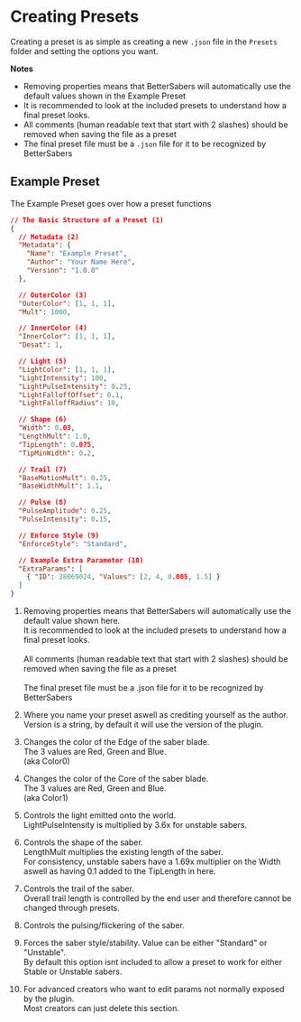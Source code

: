 # Creating Presets

Creating a preset is as simple as creating a new `.json` file in the `Presets` folder and setting the options you want.

**Notes**

- Removing properties means that BetterSabers will automatically use the default values shown in the Example Preset
- It is recommended to look at the included presets to understand how a final preset looks.
- All comments (human readable text that start with 2 slashes) should be removed when saving the file as a preset  
- The final preset file must be a `.json` file for it to be recognized by BetterSabers

## Example Preset

The Example Preset goes over how a preset functions

``` json title="ExamplePreset.json"
// The Basic Structure of a Preset (1)
{
  // Metadata (2)
  "Metadata": {
    "Name": "Example Preset",
    "Author": "Your Name Here",
    "Version": "1.0.0"
  },

  // OuterColor (3)
  "OuterColor": [1, 1, 1],
  "Mult": 1000,

  // InnerColor (4)
  "InnerColor": [1, 1, 1],
  "Desat": 1,

  // Light (5)
  "LightColor": [1, 1, 1],
  "LightIntensity": 100,
  "LightPulseIntensity": 0.25,
  "LightFalloffOffset": 0.1,
  "LightFalloffRadius": 10,

  // Shape (6)
  "Width": 0.03,
  "LengthMult": 1.0,
  "TipLength": 0.075,
  "TipMinWidth": 0.2,

  // Trail (7)
  "BaseMotionMult": 0.25,
  "BaseWidthMult": 1.1,

  // Pulse (8)
  "PulseAmplitude": 0.25,
  "PulseIntensity": 0.15,

  // Enforce Style (9)
  "EnforceStyle": "Standard",

  // Example Extra Parameter (10)
  "ExtraParams": [
    { "ID": 38069024, "Values": [2, 4, 0.005, 1.5] }
  ]
}
```

1. Removing properties means that BetterSabers will automatically use the default value shown here.  
It is recommended to look at the included presets to understand how a final preset looks.  
<br>All comments (human readable text that start with 2 slashes) should be removed when saving the file as a preset  
<br>The final preset file must be a .json file for it to be recognized by BetterSabers

2. Where you name your preset aswell as crediting yourself as the author.  
Version is a string, by default it will use the version of the plugin.

3. Changes the color of the Edge of the saber blade.  
The 3 values are Red, Green and Blue.   
(aka Color0)

4. Changes the color of the Core of the saber blade.  
The 3 values are Red, Green and Blue.   
(aka Color1)

5. Controls the light emitted onto the world.  
LightPulseIntensity is multiplied by 3.6x for unstable sabers.

6. Controls the shape of the saber.  
LengthMult multiplies the existing length of the saber.  
For consistency, unstable sabers have a 1.69x multiplier on the Width aswell as having 0.1 added to the TipLength in here.

7. Controls the trail of the saber.  
Overall trail length is controlled by the end user and therefore cannot be changed through presets.

8. Controls the pulsing/flickering of the saber.

9. Forces the saber style/stability. Value can be either "Standard" or "Unstable".  
By default this option isnt included to allow a preset to work for either Stable or Unstable sabers.

10. For advanced creators who want to edit params not normally exposed by the plugin.  
Most creators can just delete this section.